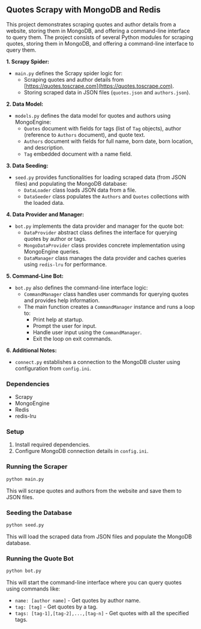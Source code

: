 ## Quotes Scrapy with MongoDB and Redis

This project demonstrates scraping quotes and author details from a website, storing them in MongoDB, and offering a command-line interface to query them.
The project consists of several Python modules for scraping quotes, storing them in MongoDB, and offering a command-line interface to query them.

**1. Scrapy Spider:**

* `main.py` defines the Scrapy spider logic for:
  * Scraping quotes and author details from [https://quotes.toscrape.com](https://quotes.toscrape.com).
  * Storing scraped data in JSON files (`quotes.json` and `authors.json`).

**2. Data Model:**

* `models.py` defines the data model for quotes and authors using MongoEngine:
  * `Quotes` document with fields for tags (list of `Tag` objects), author (reference to `Authors` document), and quote text.
  * `Authors` document with fields for full name, born date, born location, and description.
  * `Tag` embedded document with a name field.

**3. Data Seeding:**

* `seed.py` provides functionalities for loading scraped data (from JSON files) and populating the MongoDB database:
  * `DataLoader` class loads JSON data from a file.  
  * `DataSeeder` class populates the `Authors` and `Quotes` collections with the loaded data.

**4. Data Provider and Manager:**

* `bot.py` implements the data provider and manager for the quote bot:
  * `DataProvider` abstract class defines the interface for querying quotes by author or tags.
  * `MongoDataProvider` class provides concrete implementation using MongoEngine queries.
  * `DataManager` class manages the data provider and caches queries using `redis-lru` for performance.

**5. Command-Line Bot:**

* `bot.py` also defines the command-line interface logic:
  * `CommandManager` class handles user commands for querying quotes and provides help information.
  * The main function creates a `CommandManager` instance and runs a loop to:
    * Print help at startup.
    * Prompt the user for input.
    * Handle user input using the `CommandManager`.
    * Exit the loop on exit commands.

**6. Additional Notes:**

* `connect.py` establishes a connection to the MongoDB cluster using configuration from `config.ini`.


### Dependencies

* Scrapy
* MongoEngine
* Redis
* redis-lru

### Setup

1. Install required dependencies.
2. Configure MongoDB connection details in `config.ini`.

### Running the Scraper

```bash
python main.py
```

This will scrape quotes and authors from the website and save them to JSON files.

### Seeding the Database

```bash
python seed.py
```

This will load the scraped data from JSON files and populate the MongoDB database.

### Running the Quote Bot

```bash
python bot.py
```

This will start the command-line interface where you can query quotes using commands like:

* `name: [author name]` - Get quotes by author name.
* `tag: [tag]` - Get quotes by a tag.
* `tags: [tag-1],[tag-2],...,[tag-n]` - Get quotes with all the specified tags.
